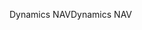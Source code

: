<span data-ttu-id="4f468-101">Dynamics NAV</span><span class="sxs-lookup"><span data-stu-id="4f468-101">Dynamics NAV</span></span>